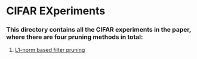 # CIFAR EXperiments
### This directory contains all the CIFAR experiments in the paper, where there are four pruning methods in total:


<ol>
<li><a href="https://arxiv.org/abs/1608.08710">L1-norm based filter pruning</a></li>
</ol>